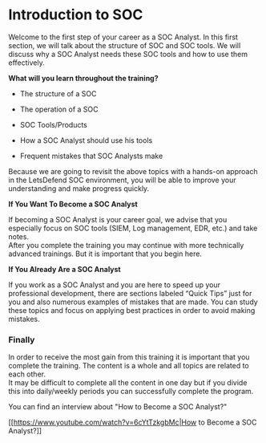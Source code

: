 # Introduction to SOC

Welcome to the first step of your career as a SOC Analyst. In this first section, we will talk about the structure of SOC and SOC tools. We will discuss why a SOC Analyst needs these SOC tools and how to use them effectively.

  
  
**What will you learn throughout the training?**

-   The structure of a SOC

-   The operation of a SOC

-   SOC Tools/Products

-   How a SOC Analyst should use his tools

-   Frequent mistakes that SOC Analysts make
  
  
  
Because we are going to revisit the above topics with a hands-on approach in the LetsDefend SOC environment, you will be able to improve your understanding and make progress quickly.

  
  
**If You Want To Become a SOC Analyst**

If becoming a SOC Analyst is your career goal, we advise that you especially focus on SOC tools (SIEM, Log management, EDR, etc.) and take notes.  
After you complete the training you may continue with more technically advanced trainings. But it is important that you begin here.

  
  
**If You Already Are a SOC Analyst**

If you work as a SOC Analyst and you are here to speed up your professional development, there are sections labeled “Quick Tips” just for you and also numerous examples of mistakes that are made. You can study these topics and focus on applying best practices in order to avoid making mistakes.

  
  

### Finally

In order to receive the most gain from this training it is important that you complete the training. The content is a whole and all topics are related to each other.  
It may be difficult to complete all the content in one day but if you divide this into daily/weekly periods you can successfully complete the program.

  
  
You can find an interview about "How to Become a SOC Analyst?"

[[https://www.youtube.com/watch?v=6cYtTzkgbMc|How to Become a SOC Analyst?]]
